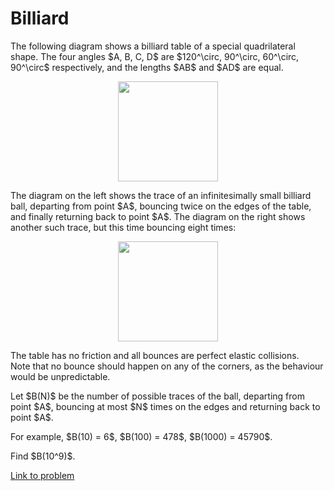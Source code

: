 # Billiard

<p>
The following diagram shows a billiard table of a special quadrilateral shape.
The four angles $A, B, C, D$ are $120^\circ, 90^\circ, 60^\circ, 90^\circ$ respectively, and the lengths $AB$ and $AD$ are equal.
</p>

<div style="text-align:center;">
<img src="project/images/p786_billiard_shape.jpg" class="dark_img" alt="" height="160" />
</div>

<p>
The diagram on the left shows the trace of an infinitesimally small billiard ball, departing from point $A$, bouncing twice on the edges of the table, and finally returning back to point $A$. The diagram on the right shows another such trace, but this time bouncing eight times:
</p>

<div style="text-align:center;">
<img src="project/images/p786_billiard_traces.jpg" class="dark_img" alt="" height="160" />
</div>

<p>
The table has no friction and all bounces are perfect elastic collisions.<br />
Note that no bounce should happen on any of the corners, as the behaviour would be unpredictable.
</p>

<p>
Let $B(N)$ be the number of possible traces of the ball, departing from point $A$, bouncing at most $N$ times on the edges and returning back to point $A$.
</p>

<p>
For example, $B(10) = 6$, $B(100) = 478$, $B(1000) = 45790$.
</p>

<p>
Find $B(10^9)$.
</p>

[Link to problem](https://projecteuler.net/problem=786)
